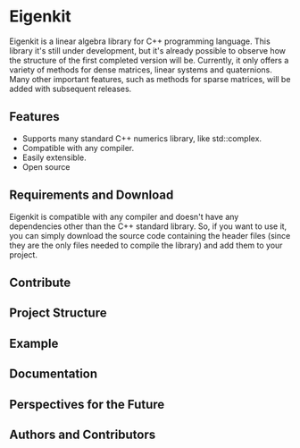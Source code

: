 # Eigenkit

Eigenkit is a linear algebra library for C++ programming language.
This library it's still under development, but it's already possible to observe how the structure of the first completed version will be. Currently, it only offers a variety of methods for dense matrices, linear systems and quaternions. Many other important features, such as methods for sparse matrices, will be added with subsequent releases.

## Features

- Supports many standard C++ numerics library, like std::complex.
- Compatible with any compiler.
- Easily extensible.
- Open source

## Requirements and Download

Eigenkit is compatible with any compiler and doesn't have any dependencies other than the C++ standard library.
So, if you want to use it, you can simply download the source code containing the header files (since they are the only files needed to compile the library) and add them to your project.

## Contribute

## Project Structure

## Example

## Documentation

## Perspectives for the Future

## Authors and Contributors
